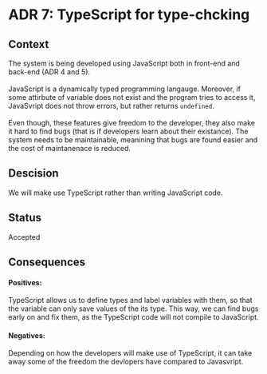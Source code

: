 # ADR 7: TypeScript for type-chcking
## Context
The system is being developed using JavaScript both in front-end and back-end (ADR 4 and 5).
</br>
</br>
JavaScript is a dynamically typed programming langauge. Moreover, if some attirbute of variable does not exist and the program tries to access it, JavaSvript does not throw errors, but rather returns <code>undefined</code>. 
</br>
</br>
Even though, these features give freedom to the developer, they also make it hard to find bugs (that is if developers learn about their existance). The system needs to be maintainable, meanining that bugs are found easier and the cost of maintanenace is reduced.
</br>
## Descision
We will make use TypeScript rather than writing JavaScript code.
</br>
## Status
Accepted
</br>
## Consequences
#### Positives:
TypeScript allows us to define types and label variables with them, so that the variable can only save values of the its type. This way, we can find bugs early on and fix them, as the TypeScript code will not compile to JavaScript.
</br>
#### Negatives:
Depending on how the developers will make use of TypeScript, it can take away some of the freedom the devlopers have compared to Javasvript. 